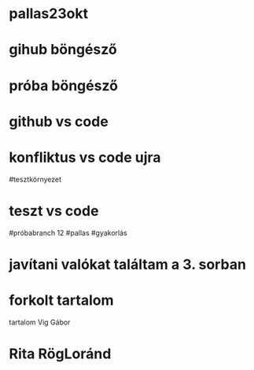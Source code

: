 # pallas23okt
# gihub böngésző
# próba böngésző
# github vs code
# konfliktus vs code ujra
#tesztkörnyezet
# teszt vs code
#próbabranch 12
#pallas
#gyakorlás
# javítani valókat találtam a 3. sorban
# forkolt tartalom 
tartalom Vig Gábor
# Rita RögLoránd



